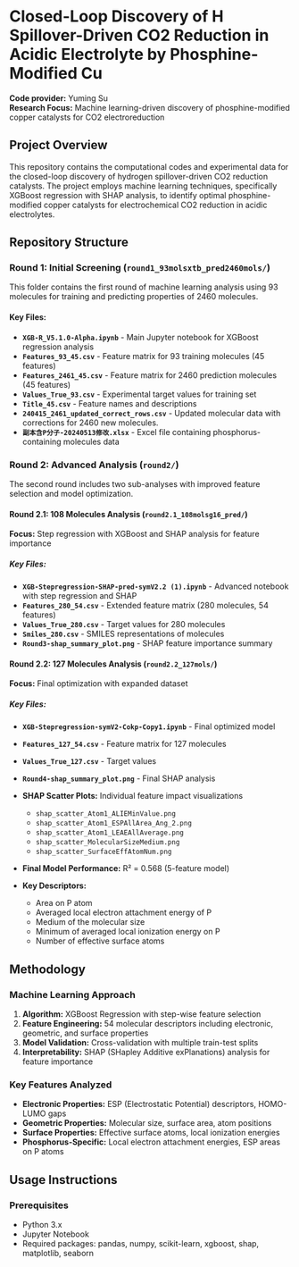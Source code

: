 # Closed-Loop Discovery of H Spillover-Driven CO2 Reduction in Acidic Electrolyte by Phosphine-Modified Cu

**Code provider:** Yuming Su  
**Research Focus:** Machine learning-driven discovery of phosphine-modified copper catalysts for CO2 electroreduction

## Project Overview

This repository contains the computational codes and experimental data for the closed-loop discovery of hydrogen spillover-driven CO2 reduction catalysts. The project employs machine learning techniques, specifically XGBoost regression with SHAP analysis, to identify optimal phosphine-modified copper catalysts for electrochemical CO2 reduction in acidic electrolytes.

## Repository Structure

### Round 1: Initial Screening (`round1_93molsxtb_pred2460mols/`)

This folder contains the first round of machine learning analysis using 93 molecules for training and predicting properties of 2460 molecules.

#### Key Files:
- **`XGB-R_V5.1.0-Alpha.ipynb`** - Main Jupyter notebook for XGBoost regression analysis
- **`Features_93_45.csv`** - Feature matrix for 93 training molecules (45 features)
- **`Features_2461_45.csv`** - Feature matrix for 2460 prediction molecules (45 features)
- **`Values_True_93.csv`** - Experimental target values for training set
- **`Title_45.csv`** - Feature names and descriptions
- **`240415_2461_updated_correct_rows.csv`** - Updated molecular data with corrections for 2460 new molecules.
- **`副本含P分子-20240513修改.xlsx`** - Excel file containing phosphorus-containing molecules data

### Round 2: Advanced Analysis (`round2/`)

The second round includes two sub-analyses with improved feature selection and model optimization.

#### Round 2.1: 108 Molecules Analysis (`round2.1_108molsg16_pred/`)

**Focus:** Step regression with XGBoost and SHAP analysis for feature importance

##### Key Files:
- **`XGB-Stepregression-SHAP-pred-symV2.2 (1).ipynb`** - Advanced notebook with step regression and SHAP
- **`Features_280_54.csv`** - Extended feature matrix (280 molecules, 54 features)
- **`Values_True_280.csv`** - Target values for 280 molecules
- **`Smiles_280.csv`** - SMILES representations of molecules
- **`Round3-shap_summary_plot.png`** - SHAP feature importance summary

#### Round 2.2: 127 Molecules Analysis (`round2.2_127mols/`)

**Focus:** Final optimization with expanded dataset

##### Key Files:
- **`XGB-Stepregression-symV2-Cokp-Copy1.ipynb`** - Final optimized model
- **`Features_127_54.csv`** - Feature matrix for 127 molecules
- **`Values_True_127.csv`** - Target values
- **`Round4-shap_summary_plot.png`** - Final SHAP analysis
- **SHAP Scatter Plots:** Individual feature impact visualizations
  - `shap_scatter_Atom1_ALIEMinValue.png`
  - `shap_scatter_Atom1_ESPAllArea_Ang_2.png`
  - `shap_scatter_Atom1_LEAEAllAverage.png`
  - `shap_scatter_MolecularSizeMedium.png`
  - `shap_scatter_SurfaceEffAtomNum.png`

- **Final Model Performance:** R² = 0.568 (5-feature model)
- **Key Descriptors:**
  - Area on P atom
  - Averaged local electron attachment energy of P
  - Medium of the molecular size
  - Minimum of averaged local ionization energy on P
  - Number of effective surface atoms

## Methodology

### Machine Learning Approach
1. **Algorithm:** XGBoost Regression with step-wise feature selection
2. **Feature Engineering:** 54 molecular descriptors including electronic, geometric, and surface properties
3. **Model Validation:** Cross-validation with multiple train-test splits
4. **Interpretability:** SHAP (SHapley Additive exPlanations) analysis for feature importance

### Key Features Analyzed
- **Electronic Properties:** ESP (Electrostatic Potential) descriptors, HOMO-LUMO gaps
- **Geometric Properties:** Molecular size, surface area, atom positions
- **Surface Properties:** Effective surface atoms, local ionization energies
- **Phosphorus-Specific:** Local electron attachment energies, ESP areas on P atoms


## Usage Instructions

### Prerequisites
- Python 3.x
- Jupyter Notebook
- Required packages: pandas, numpy, scikit-learn, xgboost, shap, matplotlib, seaborn


